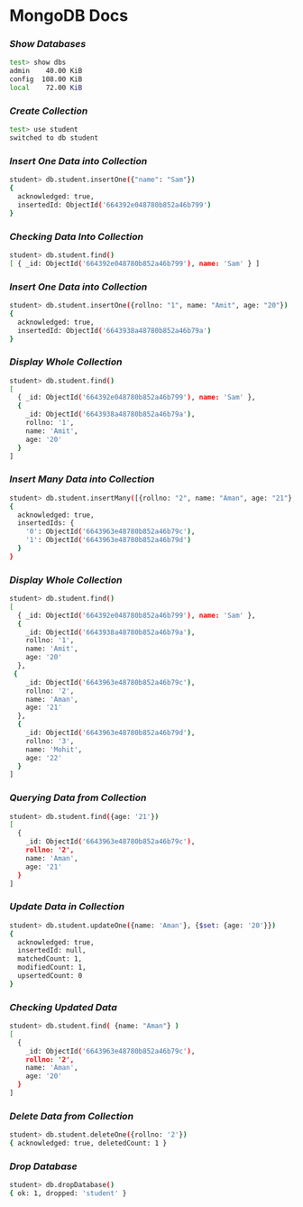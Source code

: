 # MongoDB Docs

### _Show Databases_
```sh
test> show dbs
admin    40.00 KiB
config  108.00 KiB
local    72.00 KiB
```

### _Create Collection_
```sh
test> use student
switched to db student
```

### _Insert One Data into Collection_
```sh
student> db.student.insertOne({"name": "Sam"})
{
  acknowledged: true,
  insertedId: ObjectId('664392e048780b852a46b799')
}
```

### _Checking Data Into Collection_
```sh
student> db.student.find()
[ { _id: ObjectId('664392e048780b852a46b799'), name: 'Sam' } ]
```

### _Insert One Data into Collection_
```sh
student> db.student.insertOne({rollno: "1", name: "Amit", age: "20"})
{
  acknowledged: true,
  insertedId: ObjectId('6643938a48780b852a46b79a')
}
```

### _Display Whole Collection_
```sh
student> db.student.find()
[
  { _id: ObjectId('664392e048780b852a46b799'), name: 'Sam' },
  {
    _id: ObjectId('6643938a48780b852a46b79a'),
    rollno: '1',
    name: 'Amit',
    age: '20'
  }
]
```

### _Insert Many Data into Collection_
```sh
student> db.student.insertMany([{rollno: "2", name: "Aman", age: "21"}, {rollno: "3", name: "Mohit", age: "22"}])
{
  acknowledged: true,
  insertedIds: {
    '0': ObjectId('6643963e48780b852a46b79c'),
    '1': ObjectId('6643963e48780b852a46b79d')
  }
}
``` 

### _Display Whole Collection_
```sh
student> db.student.find()
[
  { _id: ObjectId('664392e048780b852a46b799'), name: 'Sam' },
  {
    _id: ObjectId('6643938a48780b852a46b79a'),
    rollno: '1',
    name: 'Amit',
    age: '20'
  },
 {
    _id: ObjectId('6643963e48780b852a46b79c'),
    rollno: '2',
    name: 'Aman',
    age: '21'
  },
  {
    _id: ObjectId('6643963e48780b852a46b79d'),
    rollno: '3',
    name: 'Mohit',
    age: '22'
  }
]
```

### _Querying Data from Collection_
```sh
student> db.student.find({age: '21'})
[
  {
    _id: ObjectId('6643963e48780b852a46b79c'),
    rollno: '2',
    name: 'Aman',
    age: '21'
  }
]
``` 

### _Update Data in Collection_
```sh
student> db.student.updateOne({name: 'Aman'}, {$set: {age: '20'}})
{
  acknowledged: true,
  insertedId: null,
  matchedCount: 1,
  modifiedCount: 1,
  upsertedCount: 0
}
```

### _Checking Updated Data_
```sh
student> db.student.find( {name: "Aman"} )
[
  {
    _id: ObjectId('6643963e48780b852a46b79c'),
    rollno: '2',
    name: 'Aman',
    age: '20'
  }
]
```

### _Delete Data from Collection_
```sh
student> db.student.deleteOne({rollno: '2'})
{ acknowledged: true, deletedCount: 1 }
```

### _Drop Database_
```sh
student> db.dropDatabase()
{ ok: 1, dropped: 'student' }
```
